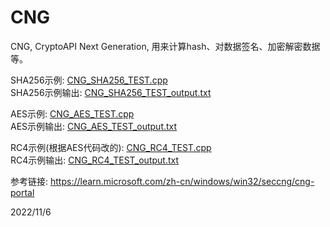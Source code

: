 # CNG

CNG, CryptoAPI Next Generation, 用来计算hash、对数据签名、加密解密数据等。  

SHA256示例: [CNG_SHA256_TEST.cpp](files/CNG_SHA256_TEST.cpp)  
SHA256示例输出: [CNG_SHA256_TEST_output.txt](files/CNG_SHA256_TEST_output.txt)  

AES示例: [CNG_AES_TEST.cpp](files/CNG_AES_TEST.cpp)  
AES示例输出: [CNG_AES_TEST_output.txt](files/CNG_AES_TEST_output.txt)  

RC4示例(根据AES代码改的): [CNG_RC4_TEST.cpp](files/CNG_RC4_TEST.cpp)  
RC4示例输出: [CNG_RC4_TEST_output.txt](files/CNG_RC4_TEST_output.txt)  


参考链接: https://learn.microsoft.com/zh-cn/windows/win32/seccng/cng-portal  


2022/11/6  
